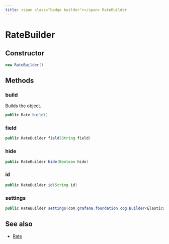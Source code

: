 ```yaml
---
title: <span class="badge builder"></span> RateBuilder
---
```

# <span class="badge builder"></span> RateBuilder

## Constructor

```java
new RateBuilder()
```
## Methods

### <span class="badge object-method"></span> build

Builds the object.

```java
public Rate build()
```

### <span class="badge object-method"></span> field

```java
public RateBuilder field(String field)
```

### <span class="badge object-method"></span> hide

```java
public RateBuilder hide(Boolean hide)
```

### <span class="badge object-method"></span> id

```java
public RateBuilder id(String id)
```

### <span class="badge object-method"></span> settings

```java
public RateBuilder settings(com.grafana.foundation.cog.Builder<ElasticsearchRateSettings> settings)
```

## See also

 * <span class="badge object-type-class"></span> [Rate](./object-Rate.md)
